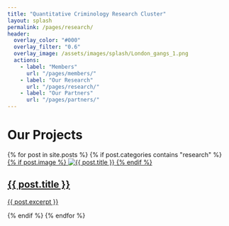 ```yaml
---
title: "Quantitative Criminology Research Cluster"
layout: splash
permalink: /pages/research/
header:
  overlay_color: "#000"
  overlay_filter: "0.6"
  overlay_image: /assets/images/splash/London_gangs_1.png
  actions:
    - label: "Members"
      url: "/pages/members/"
    - label: "Our Research"
      url: "/pages/research/"
    - label: "Our Partners"
      url: "/pages/partners/"
---
```


<h1>Our Projects</h1>
<div class="posts-grid">
  {% for post in site.posts %}
    {% if post.categories contains "research" %}
      <div class="post-item">
        <a href="{{ post.url | relative_url }}">
          {% if post.image %}
            <img src="{{ post.image | relative_url }}" alt="{{ post.title }}" class="post-image">
          {% endif %}
          <h2>{{ post.title }}</h2>
          <p>{{ post.excerpt }}</p>
        </a>
      </div>
    {% endif %}
  {% endfor %}
</div>